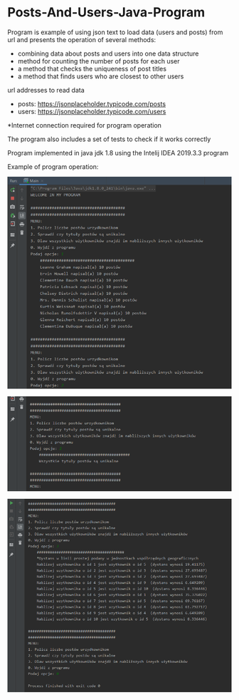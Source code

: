 # Posts-And-Users-Java-Program

Program is example of using json text to load data (users and posts) from url                                                             and presents the operation of several methods:
- combining data about posts and users into one data structure
- method for counting the number of posts for each user
- a method that checks the uniqueness of post titles
- a method that finds users who are closest to other users

url addresses to read data
- posts: https://jsonplaceholder.typicode.com/posts
- users: https://jsonplaceholder.typicode.com/users

*Internet connection required for program operation

The program also includes a set of tests to check if it works correctly

Program implemented in java jdk 1.8 using the Intelij IDEA 2019.3.3 program

Example of program operation:

![Image description](https://github.com/Raval97/Posts-And-Users-Java-Program/blob/master/screens/1.png?raw=true)

![Image description](https://github.com/Raval97/Posts-And-Users-Java-Program/blob/master/screens/2.PNG?raw=true)

![Image description](https://github.com/Raval97/Posts-And-Users-Java-Program/blob/master/screens/3.PNG?raw=true)
